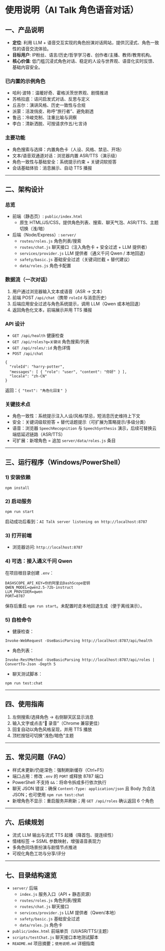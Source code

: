 # 使用说明（AI Talk 角色语音对话）

## 一、产品说明
- **定位**: 利用 LLM + 语音交互实现的角色扮演对话网站，提供沉浸式、角色一致性的语音交流体验。
- **目标用户**: IP粉丝、语言/历史/哲学学习者、创作者/主播、教师/教育机构。
- **核心价值**: 低门槛沉浸式角色对话、稳定的人设与世界观、语音化实时反馈、基础内容安全。

### 已内置的示例角色
- 哈利·波特：温暖好奇、霍格沃茨世界观、剧情推进
- 苏格拉底：诘问启发式对话、反思与定义
- 丘吉尔：演讲风格、历史一致性与合规
- 派蒙：活泼俏皮、称呼“旅行者”、避免剧透
- 鲁迅：冷峻克制、注重比喻与洞察
- 李白：清新洒脱、可按请求作五/七言诗

### 主要功能
- 角色搜索与选择：内置角色卡（人设、风格、禁忌、开场）
- 文本/语音双通道对话：浏览器内置 ASR/TTS（演示级）
- 角色一致性与基础安全：系统提示约束 + 关键词软拒答
- 会话基础体验：消息展示、自动 TTS 播报

---

## 二、架构设计

### 总览
- 前端（静态页）: `public/index.html`
  - 原生 HTML/JS/CSS，提供角色列表、搜索、聊天气泡、ASR/TTS、主题切换（浅/暗）
- 后端（Node/Express）: `server/`
  - `routes/roles.js` 角色列表/搜索
  - `routes/chat.js` 聊天接口（注入角色卡 + 安全过滤 + LLM 提供者）
  - `services/provider.js` LLM 提供者（通义千问 Qwen / 本地回退）
  - `safety/basic.js` 基础安全过滤（关键词拦截 + 替代建议）
  - `data/roles.js` 角色卡配置

### 数据流（一次对话）
1) 用户通过浏览器输入文本或语音（ASR -> 文本）
2) 前端 POST `/api/chat`（携带 `roleId` 与消息历史）
3) 后端应用安全过滤与角色系统提示，调用 LLM（Qwen 或本地回退）
4) 返回角色化文本，前端展示并用 TTS 播报

### API 设计
- `GET /api/health` 健康检查
- `GET /api/roles?q=关键词` 角色搜索/列表
- `GET /api/roles/:id` 角色详情
- `POST /api/chat`
```
{
  "roleId": "harry-potter",
  "messages": [ { "role": "user", "content": "你好" } ],
  "locale": "zh-CN"
}
```
返回：`{ "text": "角色化回复" }`

### 关键技术点
- 角色一致性：系统提示注入人设/风格/禁忌，短消息历史维持上下文
- 安全：关键词级软拒答 + 替代话题提示（可扩展为策略提示/多级分类）
- 语音：浏览器 `SpeechRecognition` 与 `SpeechSynthesis` 演示，后续可替换云端低延迟链路（ASR/TTS）
- 可扩展：新增角色 = 追加 `server/data/roles.js` 条目

---

## 三、运行程序（Windows/PowerShell）

### 1) 安装依赖
```
npm install
```

### 2) 启动服务
```
npm run start
```
启动成功后看到：`AI Talk server listening on http://localhost:8787`

### 3) 打开前端
- 浏览器访问: `http://localhost:8787`

### 4) 可选：接入通义千问 Qwen
在项目根目录创建 `.env`：
```
DASHSCOPE_API_KEY=你的阿里云DashScope密钥
QWEN_MODEL=qwen2.5-72b-instruct
LLM_PROVIDER=qwen
PORT=8787
```
保存后重启 `npm run start`。未配置时走本地回退生成（便于离线演示）。

### 5) 自检命令
- 健康检查：
```
Invoke-WebRequest -UseBasicParsing http://localhost:8787/api/health
```
- 角色列表：
```
Invoke-RestMethod -UseBasicParsing http://localhost:8787/api/roles | ConvertTo-Json -Depth 5
```
- 聊天测试脚本：
```
npm run test:chat
```

---

## 四、使用指南
1) 左侧搜索/选择角色 → 右侧聊天区显示消息
2) 输入文字或点击“🎤 录音”（Chrome 兼容更佳）
3) 回复自动以角色风格呈现，并用 TTS 播放
4) 顶栏按钮可切换“浅色/暗色”主题

---

## 五、常见问题（FAQ）
- 样式未更新/仍是深色：强制刷新缓存（Ctrl+F5）
- 端口占用：修改 `.env` 的 `PORT` 或释放 8787 端口
- PowerShell 不支持 `&&`：将命令拆成多行依次执行
- 聊天 JSON 错误：确保 `Content-Type: application/json` 且 Body 为合法 JSON；也可使用 `npm run test:chat`
- 新增角色不显示：重启服务并刷新；用 `GET /api/roles` 确认返回 6 个角色

---

## 六、后续规划
- 流式 LLM 输出与流式 TTS 起播（降首包、提连续性）
- 情绪标签 → SSML 参数映射，增强语音表现力
- 多角色同场景扮演与剧情节点推进
- 可视化角色工坊与分享/评分

---

## 七、目录结构速览
- `server/` 后端
  - `index.js` 服务入口（API + 静态资源）
  - `routes/roles.js` 角色列表/搜索
  - `routes/chat.js` 聊天接口
  - `services/provider.js` LLM 提供者（Qwen/本地）
  - `safety/basic.js` 基础安全过滤
  - `data/roles.js` 角色卡
- `public/index.html` 前端单页（UI/ASR/TTS/主题）
- `scripts/testChat.js` 聊天接口本地测试脚本
- `README.md` 项目摘要；`使用说明.md` 详细指南
